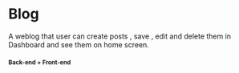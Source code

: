 # Blog
A weblog that user can create posts , save , edit and delete them in Dashboard and see them on home screen.
#### <sub>Back-end + Front-end</sub>
